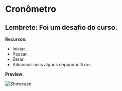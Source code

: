 # Cronômetro

## Lembrete: Foi um desafio do curso.

 **Recursos:**
 - Iniciar.
 - Pausar.
 - Zerar.
 - Adicionar mais alguns segundos fixos.
 
 **Preview:**
 
 ![Showcase](https://media.discordapp.net/attachments/503273624682233856/774847305622356018/unknown.png?width=1008&height=567)
